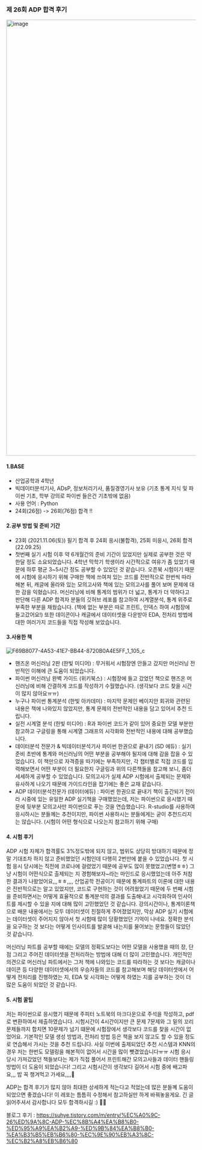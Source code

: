 ### 제 26회 ADP 합격 후기


<img width="1156" alt="image" src="https://user-images.githubusercontent.com/99079272/196147198-f244a490-d0a2-458d-a2b8-a427c1db081d.png">

#### 1.BASE
- 산업공학과 4학년 
- 빅데이터분석기사, ADsP, 정보처리기사, 품질경영기사 보유 (기초 통계 지식 및 파이썬 기초, 학부 강의로 파이썬 들은건 기초밖에 없음)
- 사용 언어 : Python
- 24회(26점) -> 26회(76점) 합격 !!

#### 2.공부 방법 및 준비 기간
- 23회 (2021.11.06(토)) 필기 합격 후 24회 응시(불합격), 25회 미응시, 26회 합격 (22.09.25)
- 첫번째 실기 시험 이후 약 6개월간의 준비 기간이 있었지만 실제로 공부한 것은 약 한달 정도 소요되었습니다. 4학년 막학기 학생이라 시간적으로 여유가 좀 있었기 때문에 하루 평균 3~5시간 정도 공부할 수 있었던 것 같습니다. 오픈북 시험이기 때문에 시험에 응시하기 위해 구매한 책에 쓰여져 있는 코드를 전반적으로 한번씩 따라해본 뒤, 캐글에 올라와 있는 모의고사와 책에 있는 모의고사를 풀어 보며 문제에 대한 감을 익혔습니다. 머신러닝에 비해 통계의 범위가 더 넓고, 통계가 더 약하다고 판단해 다른 ADP 합격자 분들의 깃허브 레포를 참고하여 시계열분석, 통계 위주로 부족한 부분을 채웠습니다. (책에 없는 부분은 따로 프린트, 인덱스 하여 시험장에 들고갔어요!) 또한 데이콘이나 캐글에서 데이터셋을 다운받아 EDA, 전처리 방법에 대한 여러가지 코드들을 직접 작성해 보았습니다. 

#### 3.사용한 책
![F69B8077-4A53-41E7-BB44-8720B0A4E5FF_1_105_c](https://user-images.githubusercontent.com/99079272/196149651-1fe7cfc3-7a88-4dd5-9134-e228d9562fd1.jpeg)
- 핸즈온 머신러닝 2판 (한빛 미디어) : 무거워서 시험장엔 안들고 갔지만 머신러닝 전반적인 이해에 큰 도움이 되었습니다. 
- 파이썬 머신러닝 완벽 가이드 (위키북스) : 시험장에 들고 갔었던 책으로 핸즈온 머신러닝에 비해 간결하게 코드를 작성하기 수월했습니다. (생각보다 코드 찾을 시간이 많지 않아요ㅠㅠ)
- 누구나 파이썬 통계분석 (한빛 아카데미) : 마지막 문제인 베이지안 회귀와 관련된 내용은 책에 나와있지 않았지만, 통계 문제의 전반적인 내용을 담고 있어서 추천 드립니다.
- 실전 시계열 분석 (한빛 미디어) : R과 파이썬 코드가 같이 있어 중요한 모델 부분만 참고하고 구글링을 통해 시계열 그래프의 시각화와 전반적인 내용에 대해 공부했습니다.
- 데이터분석 전문가 & 빅데이터분석기사 파이썬 한권으로 끝내기 (SD 에듀) : 실기 준비 초반에 통계와 머신러닝의 어떤 부분을 공부해야 될지에 대해 감을 잡을 수 있었습니다. 이 책만으로 자격증을 따기에는 부족하지만, 각 챕터별로 직접 코드를 입력해보면서 어떤 부분이 더 필요한지 구글링과 위의 다른책들을 참고해 보니, 좀더 세세하게 공부할 수 있었습니다. 모의고사가 실제 ADP 시험에서 출제되는 문제와 유사하게 나오기 때문에 가이드라인을 잡기에는 좋은 교재 같습니다. 
- ADP 데이터분석전문가 (데이터에듀) : 파이썬 한권으로 끝내기 책이 출간되기 전이라 시중에 있는 유일한 ADP 실기책을 구매했었는데, 저는 파이썬으로 응시했기 때문에 뒷부분 모의고사만 파이썬으로 푸는 것을 연습했습니다. R-studio를 사용하여 응시하시는 분들께는 추천이지만, 파이썬 사용하시는 분들에게는 굳이 추천드리지는 않습니다. (시험이 어떤 형식으로 나오는지 참고하기 위해 구매)

#### 4. 시험 후기
ADP 시험 자체가 합격률도 3%정도밖에 되지 않고, 범위도 상당히 방대하기 때문에 정말 기대조차 하지 않고 준비했었던 시험인데 다행히 2번만에 붙을 수 있었습니다. 첫 시험 응시 당시에는 직전에 코로나에 걸렸었기 때문에 공부도 많이 못했었고(변명ㅎㅎ) 그냥 시험이 어떤식으로 출제되는 지 경험해보자~라는 마인드로 응시했었는데 아주 처참한 결과가 나왔었어요,,,ㅎㅎ,,,, 산업공학 전공이기 때문에 통계파트의 이론에 대한 내용은 전반적으로는 알고 있었지만, 코드로 구현하는 것이 어려웠었기 때문에 두 번째 시험을 준비하면서는 어떻게 효율적으로 통계분석의 결과를 도출해내고 시각화하여 인사이트를 제시할 수 있을 지에 대해 많이 고민했었던 것 같습니다. 강의시간이나, 통계이론책으로 배운 내용에서는 모두 데이터셋이 친절하게 주어졌었지만, 막상 ADP 실기 시험에는 데이터셋이 주어지지 않아서 첫 시험때 많이 당황했었던 기억이 나네요. 정확한 분석을 요구하는 것 보다는 어떻게 인사이트를 발굴해 내는지를 물어보는 문항들이 많았던 것 같습니다. 

머신러닝 파트를 공부할 때에는 모델의 정확도보다는 어떤 모델을 사용했을 때의 장, 단점 그리고 주어진 데이터셋을 전처리하는 방법에 대해 더 많이 고민했습니다. 개인적인 의견으로 머신러닝 파트에서는 그저 책에 나와있는 코드를 따라하는 것 보다는 캐글이나 데이콘 등 다양한 데이터셋에서의 우승자들의 코드를 참고해보며 해당 데이터셋에서 어떻게 전처리를 진행하였는 지, EDA 및 시각화는 어떻게 하였는 지를 공부하는 것이 더 많은 도움이 되었던 것 같습니다. 

#### 5. 시험 꿀팁
저는 파이썬으로 응시했기 때문에 주피터 노트북의 마크다운으로 주석을 작성하고, pdf로 변환하여서 제출하였습니다. 시험시간이 4시간이지만 큰 문제 7문제와 그 밑의 꼬리문제들까지 합치면 10문제가 넘기 떄문에 시험장에서 생각보다 코드를 찾을 시간이 없었어요. 기본적인 모델 생성 방법과, 전처리 방법 등은 책을 보지 않고도 할 수 있을 정도로 연습해서 가시는 것을 추천 드립니다. 사실 이번에 출제되었던 추천 시스템과 KNN의 경우 저는 한번도 모델링을 해본적이 없어서 시간을 많이 뺏겼었습니다ㅠㅠ 시험 응시 당시 가져갔었던 책들보다는 제가 직접 풀어서 프린트해간 모의고사들과 데이터 핸들링 방법이 더 도움이 되었습니다! 그리고 시험시간이 생각보다 길어서 시험 중에 배고파요,,, 밥 꼭 챙겨먹고 가세요,,,,🫠


ADP는 합격 후기가 많지 않아 최대한 상세하게 적는다고 적었는데 많은 분들꼐 도움이 되었으면 좋겠습니다! 이 레포는 틈틈히 수정해서 참고하실만 하게 바꿔놓을게요. 
긴 글 읽어주셔서 감사합니다 모두 합격하시길 :) 🫶🏻

블로그 후기 : 
https://suhye.tistory.com/m/entry/%EC%A0%9C-26%ED%9A%8C-ADP-%EC%8B%A4%EA%B8%B0-%ED%95%A9%EA%B2%A9-%ED%9B%84%EA%B8%B0-%EA%B3%B5%EB%B6%80-%EC%9E%90%EB%A3%8C-%EC%B2%A8%EB%B6%80
